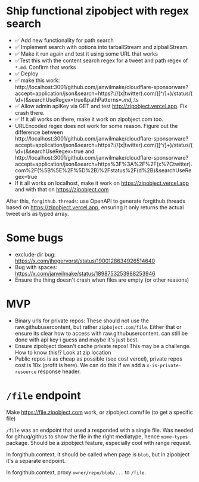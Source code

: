 # Ship functional zipobject with regex search

- ✅ Add new functionality for path search
- ✅ Implement search with options into tarballStream and zipballStream.
- ✅ Make it run again and test it using some URL that works
- ✅Test this with the content search regex for a tweet and path regex of `*.md`. Confirm that works
- ✅ Deploy
- ✅ make this work: http://localhost:3001/github.com/janwilmake/cloudflare-sponsorware?accept=application/json&search=https?://(x|twitter)\.com/([^/]+)/status/(\d+)&searchUseRegex=true&pathPatterns=_.md,_.ts
- ✅ Allow admin apiKey via GET and test http://zipobject.vercel.app. Fix crash there.
- ✅ If it all works on there, make it work on zipobject.com too.
- URLEncoded regex does not work for some reason. Figure out the difference between http://localhost:3001/github.com/janwilmake/cloudflare-sponsorware?accept=application/json&search=https?://(x|twitter)\.com/([^/]+)/status/(\d+)&searchUseRegex=true and http://localhost:3001/github.com/janwilmake/cloudflare-sponsorware?accept=application/json&search=https%3F%3A%2F%2F(x%7Ctwitter).com%2F(%5B%5E%2F%5D%2B)%2Fstatus%2F(d%2B)&searchUseRegex=true
- If it all works on localhost, make it work on https://zipobject.vercel.app and with that on https://zipobject.com

After this, `forgithub.threads`: use OpenAPI to generate forgithub.threads based on https://zipobject.vercel.app, ensuring it only returns the actual tweet urls as typed array.

# Some bugs

- exclude-dir bug: https://x.com/jhogervorst/status/1900128634926514640
- Bug with spaces: https://x.com/janwilmake/status/1898753253988253946
- Ensure the thing doesn't crash when files are empty (or other reasons)

# MVP

- Binary urls for private repos: These should not use the raw.githubusercontent, but rather `zipboject.com/file`. Either that or ensure its clear how to access with raw.githubusercontent. can still be done with api key i guess and maybe it's just best.
- Ensure zipobject doesn't cache private repos! This may be a challenge. How to know this!? Look at zip location
- Public repos is as cheap as possible (see cost vercel), private repos cost is 10x (profit is here). We can do this if we add a `x-is-private-resource` response header.

# `/file` endpoint

Make https://file.zipobject.com work, or zipobject.com/file (to get a specific file)

`/file` was an endpoint that used a responded with a single file. Was needed for githuq/githus to show the file in the right mediatype, hence `mime-types` package. Should be a zipobject feature, especially cool with range request.

In forgithub.context, it should be called when page is `blob`, but in zipobject it's a separate endpoint.

In forgithub.context, proxy `owner/repo/blob/...` to `/file`.
